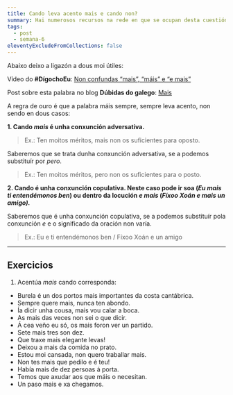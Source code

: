 ```yaml
---
title: Cando leva acento mais e cando non?
summary: Hai numerosos recursos na rede en que se ocupan desta cuestión.
tags:
  - post
  - semana-6
eleventyExcludeFromCollections: false
---
```

Abaixo deixo a ligazón a dous moi útiles:

Vídeo do **\#DígochoEu**: [Non confundas “mais”, “máis” e “e mais”](http://www.crtvg.es/informativos/non-confundas-mais-mais-e-e-mais-digochoeu)

Post sobre esta palabra no blog **Dúbidas do galego**: [Mais](https://dubidasdogalego.wordpress.com/2012/05/28/mais/)

A regra de ouro é que a palabra máis sempre, sempre leva acento, non sendo en dous casos:

**1. Cando *mais* é unha conxunción adversativa.**

> Ex.: Ten moitos méritos, mais non os suficientes para oposto.

Saberemos que se trata dunha conxunción adversativa, se a podemos substituír por *pero*.

> Ex.: Ten moitos méritos, pero non os suficientes para o posto.

**2. Cando é unha conxunción copulativa. Neste caso pode ir soa (*Eu mais ti entendémonos ben*) ou dentro da locución *e mais* (*Fíxoo Xoán e mais un amigo).***

Saberemos que é unha conxunción copulativa, se a podemos substituír pola conxunción *e* e o significado da oración non varía.

> Ex.: Eu e ti entendémonos ben / Fíxoo Xoán e un amigo

- - -

## Exercicios

1. Acentúa *mais* cando corresponda:

* Burela é un dos portos mais importantes da costa cantábrica.
* Sempre quere mais, nunca ten abondo.
* Ía dicir unha cousa, mais vou calar a boca.
* As mais das veces non sei o que dicir.
* Á cea veño eu só, os mais foron ver un partido.
* Sete mais tres son dez.
* Que traxe mais elegante levas!
* Deixou a mais da comida no prato.
* Estou moi cansada, non quero traballar mais.
* Non tes mais que pedilo e é teu!
* Había mais de dez persoas á porta.
* Temos que axudar aos que máis o necesitan.
* Un paso mais e xa chegamos.